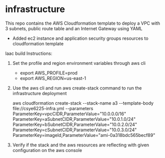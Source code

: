 # infrastructure

This repo contains the AWS Cloudformation template to deploy a VPC with 3 subnets, public route table and an Internet Gateway using YAML

- Added ec2 instance and application security groups resources to cloudformation template

Iaac build Instructions:
1. Set the profile and region environment variables through aws cli
   - export AWS_PROFILE=prod
   - export AWS_REGION=us-east-1
2. Use the aws cli and run aws create-stack command to run the infrastructure deployment
   
   aws cloudformation create-stack --stack-name a3 --template-body file://csye6225-infra.yml --parameters ParameterKey=vpcCIDR,ParameterValue="10.0.0.0/16" ParameterKey=aSubnetCIDR,ParameterValue="10.0.1.0/24" ParameterKey=bSubnetCIDR,ParameterValue="10.0.2.0/24" ParameterKey=cSubnetCIDR,ParameterValue="10.0.3.0/24" ParameterKey=imageId,ParameterValue="ami-0a318bdc565becf89"

3. Verify if the stack and the aws resources are reflecting with given configuration on the aws console

